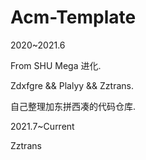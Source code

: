 # Acm-Template
2020~2021.6

From SHU Mega 进化.

Zdxfgre && Plalyy && Zztrans.

自己整理加东拼西凑的代码仓库.

2021.7~Current 

Zztrans
